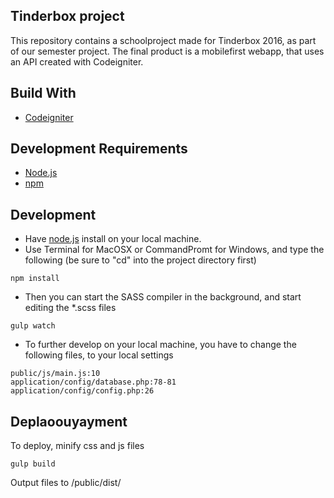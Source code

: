 ## Tinderbox project
This repository contains a schoolproject made for Tinderbox 2016, as part of our semester project.
The final product is a mobilefirst webapp, that uses an API created with Codeigniter.

## Build With
- [Codeigniter](http://www.codeigniter.com/)

## Development Requirements
- [Node.js](https://nodejs.org/en/)
- [npm](https://nodejs.org/en/)

## Development
- Have [node.js](https://nodejs.org/en/) install on your local machine.
- Use Terminal for MacOSX or CommandPromt for Windows, and type the following (be sure to "cd" into the project directory first)
```
npm install
```
- Then you can start the SASS compiler in the background, and start editing the *.scss files
```
gulp watch
```
- To further develop on your local machine, you have to change the following files, to your local settings
```
public/js/main.js:10
application/config/database.php:78-81
application/config/config.php:26
```
## Deplaoouyayment
To deploy, minify css and js files
```
gulp build
```
Output files to /public/dist/
